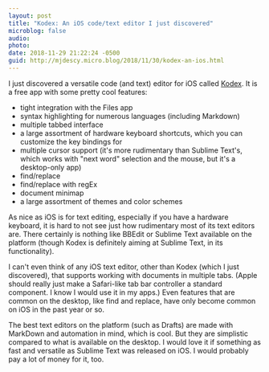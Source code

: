```yaml
---
layout: post
title: "Kodex: An iOS code/text editor I just discovered"
microblog: false
audio: 
photo: 
date: 2018-11-29 21:22:24 -0500
guid: http://mjdescy.micro.blog/2018/11/30/kodex-an-ios.html
---
```


I just discovered a versatile code (and text) editor for iOS called [Kodex](https://kodex.app). It is a free app with some pretty cool features:

- tight integration with the Files app
- syntax highlighting for numerous languages (including Markdown)
- multiple tabbed interface
- a large assortment of hardware keyboard shortcuts, which you can customize the key bindings for
- multiple cursor support (it's more rudimentary than Sublime Text's, which works with "next word" selection and the mouse, but it's a desktop-only app)
- find/replace
- find/replace with regEx
- document minimap
- a large assortment of themes and color schemes

As nice as iOS is for text editing, especially if you have a hardware keyboard, it is hard to not see just how rudimentary most of its text editors are. There certainly is nothing like BBEdit or Sublime Text available on the platform (though Kodex is definitely aiming at Sublime Text, in its functionality). 

I can't even think of any iOS text editor, other than Kodex (which I just discovered), that supports working with documents in multiple tabs.  (Apple should really just make a Safari-like tab bar controller a standard component. I know I would use it in my apps.) Even features that are common on the desktop, like find and replace, have only become common on iOS in the past year or so. 

The best text editors on the platform (such as Drafts) are made with MarkDown and automation in mind, which is cool. But they are simplistic compared to what is available on the desktop. I would love it if something as fast and versatile as Sublime Text was released on iOS. I would probably pay a lot of money for it, too.
